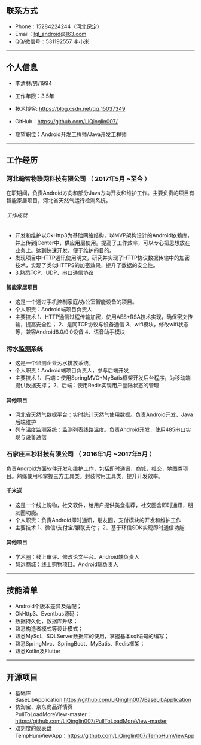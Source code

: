 
## 联系方式
- Phone：15284224244（河北保定）
- Email：lql_android@163.com
- QQ/微信号：531192557 李小米

---

## 个人信息

 - 李清林/男/1994
 - 工作年限：3.5年
 - 技术博客: https://blog.csdn.net/qq_15037349 
 - GitHub：https://github.com/LiQinglin007/

 - 期望职位：Android开发工程师/Java开发工程师

---

## 工作经历
### 河北翰智物联网科技有限公司 （ 2017年5月 ~至今 ）
在职期间，负责Android方向和部分Java方向开发和维护工作。主要负责的项目有智能家居项目，河北省天然气运行检测系统。
###### 工作成就

* 开发和维护以OkHttp3为基础网络结构，以MVP架构设计的Android依赖库，并上传到jCenter中，供应用层使用。提高了工作效率，可以专心把思想放在业务上。达到快速开发，便于维护的目的。
* 发现项目中HTTP通讯使用明文，研究并实现了HTTP协议数据传输中的加密技术，实现了类似HTTPS的加密效果，提升了数据的安全性。
* 3.熟悉TCP、UDP、串口通信协议

#### 智能家居项目 
* 这是一个通过手机控制家庭/办公室智能设备的项目。
* 个人职责：Android端项目负责人
* 主要技术
  1、HTTP通信过程传输加密，使用AES+RSA技术实现，确保密文传输，提高安全性；
  2、是同TCP协议与设备通信
  3、wifi模块，修改wifi状态等，兼容Android8.0/9.0设备
  4、语音助手模块
### 污水监测系统 
* 这是一个监测企业污水排放系统。
* 个人职责：Android端项目负责人，参与后端开发
* 主要技术
  1、后端：使用SpringMVC+MyBatis框架开发后台程序，为移动端提供数据支撑；
  2、后端：使用Redis实现用户登陆状态的管理

#### 其他项目
* 河北省天然气数据平台：实时统计天然气使用数据。负责Android开发、Java后端维护
* 列车温度监测系统：监测列表线路温度。负责Android开发，使用485串口实现与设备通信

### 石家庄三秒科技有限公司 （ 2016年1月 ~2017年5月 ）
负责Android方面软件开发和维护工作，包括即时通讯，商城，社交，地图类项目。熟练使用和掌握三方工具类。封装常用工具类，提升开发效率。

#### 千米送 
* 这是一个线上购物，社交软件，给用户提供美食推荐，社交圈含即时通讯，朋友圈功能。
* 个人职责：负责Android即时通讯，朋友圈，支付模块的开发和维护工作
* 主要技术
  1、微信/支付宝/银联支付；
  2、基于环信SDK实现即时通信功能
#### 其他项目
* 学术圈：线上审评、修改论文平台。Android端负责人
* 慧远商城：线上购物项目。Android端负责人

---

## 技能清单

* Android个版本差异及适配； 
* OkHttp3、Eventbus源码；
* 数据持久化，数据库升级；
* 熟悉构造者模式等设计模式；
* 熟悉MySql、SQLServer数据库的使用，掌握基本sql语句的编写；
* 熟悉SpringMvc、SpringBoot、MyBatis、Redis框架；
* 熟悉Kotlin及Flutter

---

## 开源项目
* 基础库<br>BaseLibApplication:https://github.com/LiQinglin007/BaseLibApplication  
* 仿淘宝、京东商品详情页<br>PullToLoadMoreView-master：https://github.com/LiQinglin007/PullToLoadMoreView-master 
* 双刻度的仪表盘<br>TempHumViewApp：https://github.com/LiQinglin007/TempHumViewApp 
